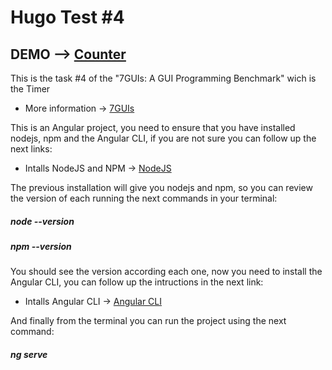 # Hugo Test #4

## DEMO -->  [Counter](https://dreamy-yonath-1b78b1.netlify.app/)

This is the task #4 of the "7GUIs: A GUI Programming Benchmark" wich is the Timer

- More information -> [7GUIs](https://eugenkiss.github.io/7guis/)

This is an Angular project, you need to ensure that you have installed nodejs, npm and the Angular CLI, if you are not sure you can follow up the next links:

- Intalls NodeJS and NPM -> [NodeJS](https://nodejs.org/es/download/)

The previous installation will give you nodejs and npm, so you can review the version of each running the next commands in your terminal:

##### node --version

##### npm --version

You should see the version according each one, now you need to install the Angular CLI, you can follow up the intructions in the next link:

- Intalls Angular CLI -> [Angular CLI](https://www.geeksforgeeks.org/angular-cli-angular-project-setup/)

And finally from the terminal you can run the project using the next command:

##### ng serve
